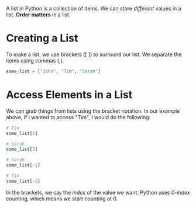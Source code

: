 A list in Python is a collection of items.
We can store *different* values in a list.
**Order matters** in a list.

# Creating a List

To make a list, we use brackets (\[ ]) to surround our list.
We separate the items using commas (,).

```python
some_list = ["John", "Tim", "Sarah"]
```


# Access Elements in a List

We can grab things from lists using the bracket notation.
In our example above, if I wanted to access "Tim", I would do the following:

```python
# Tim
some_list[1]

# Sarah
some_list[2]

# Sarah
some_list[-1]

# Tim
some_list[-2]
```

In the brackets, we say the *index* of the value we want.
Python uses *0-index* counting, which means we start counting at 0.